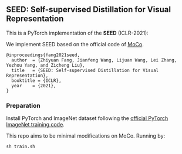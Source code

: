 ## SEED: Self-supervised Distillation for Visual Representation

This is a PyTorch implementation of the **SEED** (ICLR-2021):

We implement SEED based on the official code of [MoCo](https://github.com/facebookresearch/moco).

```
@inproceedings{fang2021seed,
  author  = {Zhiyuan Fang, Jianfeng Wang, Lijuan Wang, Lei Zhang, Yezhou Yang, and Zicheng Liu},
  title   = {SEED: Self-supervised Distillation for Visual Representation},
  booktitle = {ICLR},
  year    = {2021},
}
```


### Preparation

Install PyTorch and ImageNet dataset following the [official PyTorch ImageNet training code](https://github.com/pytorch/examples/tree/master/imagenet).

This repo aims to be minimal modifications on MoCo. Running by:
```
sh train.sh
```
